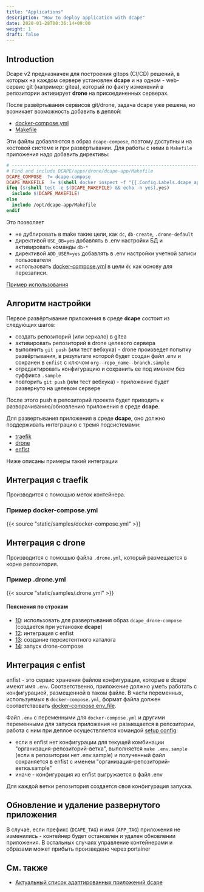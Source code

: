 ```yaml
---
title: "Applications"
description: "How to deploy application with dcape"
date: 2020-01-28T00:36:14+09:00
weight: 1
draft: false
---
```


## Introduction

Dcape v2 предназначен для построения gitops (CI/CD) решений, в которых на каждом сервере установлен **dcape** и на одном - web-сервис git (например: gitea), который по факту изменений в репозитории активирует **drone** на присоединенных серверах.

После развёртывания сервисов git/drone, задача dcape уже решена, но возникает возможность добавить в деплой:

* [docker-compose.yml](https://github.com/dopos/dcape/blob/v2/apps/drone/dcape-app/docker-compose.yml)
* [Makefile](https://github.com/dopos/dcape/blob/v2/apps/drone/dcape-app/Makefile)

Эти файлы добавляются в образ `dcape-compose`, поэтому доступны и на хостовой системе и при развёртывании. Для работы с ними в `Makefile` приложения надо добавить директивы:

```Makefile
# ------------------------------------------------------------------------------
# Find and include DCAPE/apps/drone/dcape-app/Makefile
DCAPE_COMPOSE  ?= dcape-compose
DCAPE_MAKEFILE  ?= $(shell docker inspect -f "{{.Config.Labels.dcape_app_makefile}}" $(DCAPE_COMPOSE))
ifeq ($(shell test -e $(DCAPE_MAKEFILE) && echo -n yes),yes)
  include $(DCAPE_MAKEFILE)
else
  include /opt/dcape-app/Makefile
endif
```
Это позволяет
* не дублировать в make такие цели, как `dc`, `db-create`, `.drone-default`
* директивой `USE_DB=yes` добавлять в .env настройки БД и активировать команды `db-*`
* директивой `ADD_USER=yes` добавлять в .env настройки учетной записи пользователя
* использовать [docker-compose.yml](https://github.com/dopos/dcape/blob/v2/apps/drone/dcape-app/docker-compose.yml) в цели `dc` как основу для перезаписи.

[Пример использования](https://github.com/dopos/dcape-app-gomodproxy)


## Алгоритм настройки

Первое развёртывание приложения в среде **dcape** состоит из следующих шагов:

* создать репозиторий (или зеркало) в gitea
* активировать репозиторий в drone целевого сервера
* выполнить `git push` (или тест вебхука) - drone произведет попытку развёртывания, в результате которой будет создан файл .env и сохранен в `enfist` с ключом `org--repo_name--branch.sample`
* отредактировать конфигурацию и сохранить ее под именем без суффикса `.sample`
* повторить `git push` (или тест вебхука) - приложение будет развернуто на целевом сервере

После этого push в репозиторий проекта будет приводить к разворачиванию/обновлению приложения в среде **dcape**.

Для развертывания приложения в среде **dcape**, оно должно поддерживать интеграцию с тремя подсистемами:

* [traefik](/dcape/baseapps/traefik)
* [drone](/dcape/baseapps/drone)
* [enfist](/dcape/baseapps/enfist)

Ниже описаны примеры такий интеграции

## Интеграция с traefik

Производится с помощью меток контейнера.

### Пример docker-compose.yml

{{< source "static/samples/docker-compose.yml" >}}

## Интеграция с drone

Производится с помощью файла `.drone.yml`, который размещается в корне репозитория.

### Пример .drone.yml

{{< source "static/samples/.drone.yml" >}}

#### Пояснения по строкам

* [10](/dcape/usage/apps/#static/samples/.drone.yml-10): использовать для развертывания образ `dcape_drone-compose` (создается при установке **dcape**)
* [12](/dcape/usage/apps/#static/samples/.drone.yml-12): интеграция с enfist
* [13](/dcape/usage/apps/#static/samples/.drone.yml-13): создание персистентного каталога
* [14](/dcape/usage/apps/#static/samples/.drone.yml-14): запуск drone-compose

## Интеграция с enfist

enfist - это сервис хранения файлов конфигурации, которые в dcape имеют имя `.env`. Соответственно, приложение должно уметь работать с конфигурацией, размещенной в таком файле. В части переменных, используемых в `docker-compose.yml`, формат файла должен соответствовать [docker-compose env_file](https://docs.docker.com/compose/compose-file/compose-file-v2/#env_file).

Файл `.env` c переменными для `docker-compose.yml` и другими переменными для запуска приложения не размещается в репозитории, работа с ним при деплое осуществляется командой [setup config](/dcape/usage/apps/#static/samples/.drone.yml-12):

* если в enfist нет конфигурации для текущей комбинации "организация-репозиторий-ветка", выполняется `make .env.sample` (если в репозитории нет .env.sample) и полученный файл сохраняется в enfist с именем "организация-репозиторий-ветка.sample"
* иначе - конфигурация из enfist выгружается в файл .env

Для каждой ветки репозитория создается своя конфигурация запуска.

## Обновление и удаление развернутого приложения

В случае, если префикс (`DCAPE_TAG`) и имя (`APP_TAG`) приложения не изменились - контейнер будет остановлен и удален обновлении приложения. В остальных случаях управление контейнерами и образами может прибыть произведено через portainer

## См. также

* [Актуальный список адаптированных приложений dcape](https://github.com/dopos?q=dcape-app)
